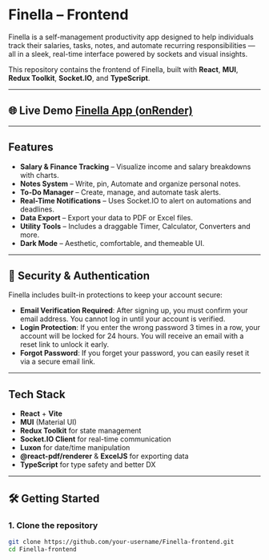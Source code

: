 # Finella – Frontend

Finella is a self-management productivity app designed to help individuals track their salaries, tasks, notes, and automate recurring responsibilities — all in a sleek, real-time interface powered by sockets and visual insights.

This repository contains the frontend of Finella, built with **React**, **MUI**, **Redux Toolkit**, **Socket.IO**, and **TypeScript**.

---

## 🌐 Live Demo [Finella App (onRender)](https://finella-frontend.onrender.com/)

---

## Features

- **Salary & Finance Tracking** – Visualize income and salary breakdowns with charts.
- **Notes System** – Write, pin, Automate and organize personal notes.
- **To-Do Manager** – Create, manage, and automate task alerts.
- **Real-Time Notifications** – Uses Socket.IO to alert on automations and deadlines.
- **Data Export** – Export your data to PDF or Excel files.
- **Utility Tools** – Includes a draggable Timer, Calculator, Converters and more.
- **Dark Mode** – Aesthetic, comfortable, and themeable UI.

---

## 🔐 Security & Authentication

Finella includes built-in protections to keep your account secure:

- **Email Verification Required**: After signing up, you must confirm your email address. You cannot log in until your account is verified.
- **Login Protection**: If you enter the wrong password 3 times in a row, your account will be locked for 24 hours. You will receive an email with a reset link to unlock it early.
- **Forgot Password**: If you forget your password, you can easily reset it via a secure email link.

---

## Tech Stack

- **React** + **Vite**
- **MUI** (Material UI)
- **Redux Toolkit** for state management
- **Socket.IO Client** for real-time communication
- **Luxon** for date/time manipulation
- **@react-pdf/renderer** & **ExcelJS** for exporting data
- **TypeScript** for type safety and better DX

---

## 🛠 Getting Started

### 1. Clone the repository

```bash
git clone https://github.com/your-username/Finella-frontend.git
cd Finella-frontend
